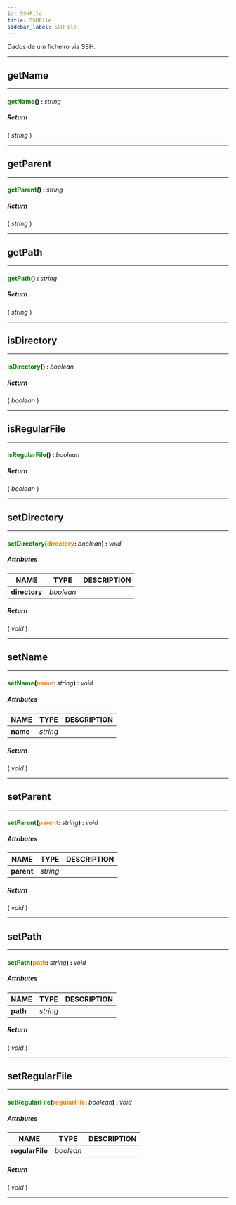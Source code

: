 ```yaml
---
id: SSHFile
title: SSHFile
sidebar_label: SSHFile
---
```


Dados de um ficheiro via SSH.

---

## getName

---

#### <span style="color: #008000">getName</span>() : <span style="font-weight: normal; font-style: italic;">string</span>
##### Return

( _string_ )


---

## getParent

---

#### <span style="color: #008000">getParent</span>() : <span style="font-weight: normal; font-style: italic;">string</span>
##### Return

( _string_ )


---

## getPath

---

#### <span style="color: #008000">getPath</span>() : <span style="font-weight: normal; font-style: italic;">string</span>
##### Return

( _string_ )


---

## isDirectory

---

#### <span style="color: #008000">isDirectory</span>() : <span style="font-weight: normal; font-style: italic;">boolean</span>
##### Return

( _boolean_ )


---

## isRegularFile

---

#### <span style="color: #008000">isRegularFile</span>() : <span style="font-weight: normal; font-style: italic;">boolean</span>
##### Return

( _boolean_ )


---

## setDirectory

---

#### <span style="color: #008000">setDirectory</span>(<span style="color: #FF8000">directory</span>: <span style="font-weight: normal; font-style: italic;">boolean</span>) : <span style="font-weight: normal; font-style: italic;">void</span>
##### Attributes

| NAME | TYPE | DESCRIPTION |
|---|---|---|
| **directory** | _boolean_ |   |

##### Return

( _void_ )


---

## setName

---

#### <span style="color: #008000">setName</span>(<span style="color: #FF8000">name</span>: <span style="font-weight: normal; font-style: italic;">string</span>) : <span style="font-weight: normal; font-style: italic;">void</span>
##### Attributes

| NAME | TYPE | DESCRIPTION |
|---|---|---|
| **name** | _string_ |   |

##### Return

( _void_ )


---

## setParent

---

#### <span style="color: #008000">setParent</span>(<span style="color: #FF8000">parent</span>: <span style="font-weight: normal; font-style: italic;">string</span>) : <span style="font-weight: normal; font-style: italic;">void</span>
##### Attributes

| NAME | TYPE | DESCRIPTION |
|---|---|---|
| **parent** | _string_ |   |

##### Return

( _void_ )


---

## setPath

---

#### <span style="color: #008000">setPath</span>(<span style="color: #FF8000">path</span>: <span style="font-weight: normal; font-style: italic;">string</span>) : <span style="font-weight: normal; font-style: italic;">void</span>
##### Attributes

| NAME | TYPE | DESCRIPTION |
|---|---|---|
| **path** | _string_ |   |

##### Return

( _void_ )


---

## setRegularFile

---

#### <span style="color: #008000">setRegularFile</span>(<span style="color: #FF8000">regularFile</span>: <span style="font-weight: normal; font-style: italic;">boolean</span>) : <span style="font-weight: normal; font-style: italic;">void</span>
##### Attributes

| NAME | TYPE | DESCRIPTION |
|---|---|---|
| **regularFile** | _boolean_ |   |

##### Return

( _void_ )


---

